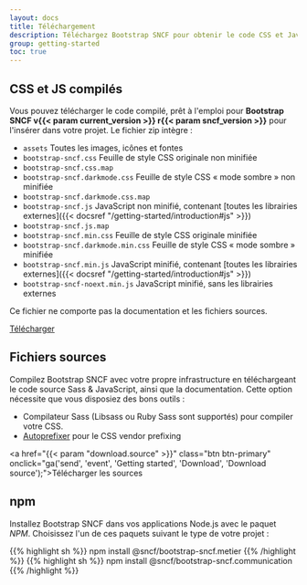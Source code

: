 ```yaml
---
layout: docs
title: Téléchargement
description: Téléchargez Bootstrap SNCF pour obtenir le code CSS et JavaScript compilé, le code source ou incluez-le via npm.
group: getting-started
toc: true
---
```


## CSS et JS compilés

Vous pouvez télécharger le code compilé, prêt à l'emploi pour **Bootstrap SNCF v{{< param current_version >}} r{{< param sncf_version >}}** pour l'insérer dans votre projet. Le fichier zip intègre :

- `assets` Toutes les images, icônes et fontes
- `bootstrap-sncf.css` Feuille de style CSS originale non minifiée
- `bootstrap-sncf.css.map`
- `bootstrap-sncf.darkmode.css` Feuille de style CSS « mode sombre » non minifiée
- `bootstrap-sncf.darkmode.css.map`
- `bootstrap-sncf.js` JavaScript non minifié, contenant [toutes les librairies externes]({{< docsref "/getting-started/introduction#js" >}})
- `bootstrap-sncf.js.map`
- `bootstrap-sncf.min.css` Feuille de style CSS originale minifiée
- `bootstrap-sncf.darkmode.min.css` Feuille de style CSS « mode sombre » minifiée
- `bootstrap-sncf.min.js` JavaScript minifié, contenant [toutes les librairies externes]({{< docsref "/getting-started/introduction#js" >}})
- `bootstrap-sncf-noext.min.js` JavaScript minifié, sans les librairies externes

Ce fichier ne comporte pas la documentation et les fichiers sources.

<a href="/bootstrap-sncf.{{< param doc_theme >}}.v{{< param current_version >}}-r{{< param sncf_version >}}.zip" class="btn btn-primary" onclick="ga('send', 'event', 'Getting started', 'Download', 'Download Bootstrap');">Télécharger</a>

## Fichiers sources

Compilez Bootstrap SNCF avec votre propre infrastructure en téléchargeant le code source Sass & JavaScript, ainsi que la documentation. Cette option nécessite que vous disposiez des bons outils :

- Compilateur Sass (Libsass ou Ruby Sass sont supportés) pour compiler votre CSS.
- [Autoprefixer](https://github.com/postcss/autoprefixer) pour le CSS vendor prefixing

<a href="{{< param "download.source" >}}" class="btn btn-primary" onclick="ga('send', 'event', 'Getting started', 'Download', 'Download source');">Télécharger les sources</a>

## npm

Installez Bootstrap SNCF dans vos applications Node.js avec le paquet _NPM_. Choisissez l'un de ces paquets suivant le type de votre projet :

{{% highlight sh %}}
npm install @sncf/bootstrap-sncf.metier
{{% /highlight %}}
{{% highlight sh %}}
npm install @sncf/bootstrap-sncf.communication
{{% /highlight %}}
